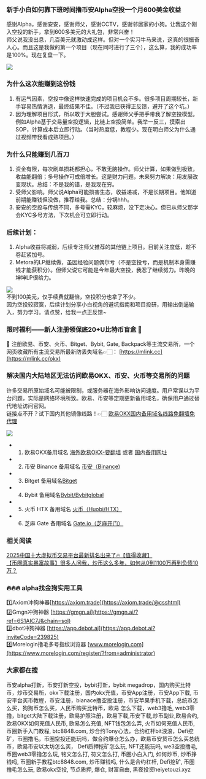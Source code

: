 ### 新手小白如何靠下班时间撸币安Alpha空投一个月600美金收益  
感谢Alpha，感谢安安，感谢师父，感谢CCTV，感谢邻居家的小狗。让我这个刚入空投的新手，拿到600多美元的大礼包，非常兴奋！  
师父说我没出息，几百美元就激动成这样。但对一个实习牛马来说，这真的很振奋人心。而且这是我做的第一个项目（现在同时进行了三个），这么算，我的成功率是100%。现在复盘一下。

[![](https://307e939.webp.li/20250722164952647.png)](https://btc8848.com/top-10-exchanges)

### 为什么这次能赚到这份钱  
1. 有运气因素，空投中像这样快速完成的项目机会不多。很多项目周期较长，新手容易热情消退，最终结果不佳。（不过我已获得正反馈，避开了这个坑。）  
2. 因为理解项目形式，所以敢于大胆尝试。感谢师父手把手带我了解空投模型。例如Alpha基于交易量空投逻辑，比链上空投简单。我举一反三，摸索出SOP，计算成本后立即行动。（当时热度低，教程少。现在明白师父为什么通过视频带我看成熟项目。）

### 为什么只能赚到几百刀  
1. 资金有限，每次刷单损耗都担心，不敢无脑操作。师父计算，如果做到极致，收益能翻倍；多号操作可成倍增长。这是财力问题，未来努力解决：用发展改变现状。总结：不是我的错，是我现在穷。  
2. 受师父影响。师父说Alpha可能损害生态，收益递减，不是长期项目。他知道前期能赚钱但没做，推荐给我。总结：分锅hhh。  
3. 安安的空投与传统不同，多号需KYC，较麻烦，没下定决心。但已从师父那学会KYC多号方法，下次机会可立即行动。

### 后续计划：  
1. Alpha收益将减弱，后续专注师父推荐的其他链上项目。目前关注度低，趁不卷赶紧加号。  
2. Metora的LP继续做，虽因经验问题偶尔亏（不是空投亏，而是机制本身需赚钱才能获积分）。但师父说它可能是今年最大空投，我忍了继续努力。昨晚的坤坤LP很给力。

[![](https://307e939.webp.li/20250722164925504.png)](https://btc8848.com/top-10-exchanges)  
不到100美元，仅手续费就翻倍，空投积分也拿了不少。  
因为空投较寂寞，后续计划分享小白视角的避坑指南和项目投研，用输出倒逼输入，努力学习。请点赞，给我一点正反馈~

### 限时福利——新人注册领保底20+U比特币盲盒 🎁  
🎁 注册欧易、币安、火币、Bitget、Bybit, Gate, Backpack等主流交易所，一个网页收藏所有主流交易所最新防丢失域名👉🏻： [https://mlink.cc](https://mlink.cc/okx)

### 解决国内大陆地区无法访问欧易OKX、币安、火币等交易所的问题  
许多交易所原始域名可能被限制，或服务器在海外影响访问速度。用户常误以为平台问题，实际是网络环境所致。欧易、币安等定期更新备用域名，确保用户通过替代地址访问官网。  
链接点不开？试下国内其他镜像线路！👉🏻 [欧易OKX国内备用域名线路免翻墙免代理](https://vlink.cc/okxcn)

[![](https://307e939.webp.li/20250812124552161.png)](https://vlink.cc/okxcn)

- 1. 欧易OKX备用域名 [海外欧易OKX-要翻墙](https://www.okx.com/join/76527935) 或者 [国内备用网址](https://www.oucnyi.net/zh-hans/join/76527935)  
- 2. 币安 Binance 备用域名 [币安（Binance)](https://accounts.binance.com/zh-CN/register?ref=36457687)  
- 3. Bitget 备用域名[Bitget](https://www.bitget.com/zh-CN/referral/register?from=referral&clacCode=VRNEYUTR)  
- 4. Bybit 备用域名[Bybit/Bybitglobal](https://www.bybitglobal.com/zh-MY/invite/?ref=VMKORMM)  
- 5. 火币 HTX 备用域名 [火币（Huobi/HTX）](https://www.htx.com/invite/zh-cn/1f?invite_code=whf45223)  
- 6. 芝麻 Gate 备用域名 [Gate.io（芝麻开门）](https://www.gate.io/zh/signup?ref_type=103&ref=A1ERAQ)

### 相关阅读  
[2025中国十大虚拟币交易平台最新排名出来了🔥【值得收藏】](https://btc8848.com/top-10-exchanges/)  
[【币圈真实暴富故事】很多人问我，炒币这么多年，如何从0到1100万再到负债10万？](https://heiyetouzi.xyz/biquanstory001/)

### 🔥🔥🔥 alpha找金狗实用工具  
1️⃣Axiom冲狗神器[https://axiom.trade](https://axiom.trade/@csshtml)  
2️⃣Gmgn冲狗神器 [https://gmgn.ai](https://gmgn.ai/?ref=6S1AIC7J&chain=sol)  
3️⃣dbot冲狗神器 [https://app.debot.ai](https://app.debot.ai?inviteCode=239825)  
4️⃣Morelogin撸毛多号指纹浏览器 [www.morelogin.com](https://www.morelogin.com/register/?from=administrator)  

### 大家都在搜  
币安alpha打新，币安打新空投，bybit打新，bybit megadrop，国内购买比特币，炒币交易所，okx下载注册，国内okx充值，币安App注册，币安App下载, 币安平台买币教程，币安注册，bianace撸空投注册，币安苹果手机下载，总统币怎么买，狗狗币怎么买，人民币购买比特币，欧易 怎么下载，web3撸毛, web3零撸，bitget大陆下载注册，欧易护照注册，欧易下载,币安下载,炒币副业,欧易合约, 欧易OKX如何充值人民币, 欧易怎么充值, NFT钱包怎么弄, 火币如何充值人民币, 币圈新手入门教程, btc8848.com, 炒合约Tony心法，合约杠杆bit浪浪，Defi挖矿，币圈撸毛，币圈空投还能玩吗，做合约爆仓怎么办，欧易币安货币怎么买总统币，欧易币安以太坊怎么买， Defi质押挖矿怎么玩, NFT还能玩吗, we3空投撸毛, 币圈web3零撸怎么玩, 铭文怎么打, 符文怎么打, 币圈小白入门, 如何炒币, 炒币挣钱吗, 币圈新手教程btc8848.com, 炒币赚钱吗, 什么是合约杠杆, Defi挖矿, 币圈撸毛怎么玩, 欧易okx空投, 节点质押, 爆仓, 财富自由, 黑夜投资heiyetouzi.xyz